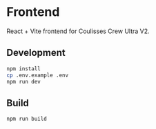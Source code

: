 # Frontend

React + Vite frontend for Coulisses Crew Ultra V2.

## Development

```bash
npm install
cp .env.example .env
npm run dev
```

## Build

```bash
npm run build
```
